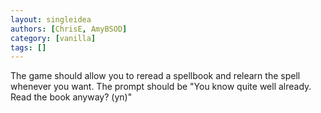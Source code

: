 ```yaml
---
layout: singleidea
authors: [ChrisE, AmyBSOD]
category: [vanilla]
tags: []
---
```

The game should allow you to reread a spellbook and relearn the spell whenever you want. The prompt should be "You know <spell> quite well already. Read the book anyway? (yn)"
